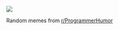 ![](https://preview.redd.it/dykcd0ni9q6f1.png?width=320&crop=smart&auto=webp&s=788213fdf0a3de5e8be409ee6cab2a4b628c26f1)

 Random memes from [r/ProgrammerHumor](https://www.reddit.com/r/ProgrammerHumor/)
